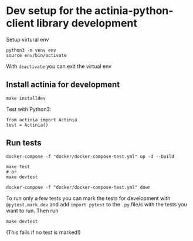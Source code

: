 # Dev setup for the actinia-python-client library development

Setup virtural env
```
python3 -m venv env
source env/bin/activate
```
With `deactivate` you can exit the virtual env

## Install actinia for development
```
make installdev
```
Test with Python3:
```python3
from actinia import Actinia
test = Actinia()
```

## Run tests
```
docker-compose -f "docker/docker-compose-test.yml" up -d --build

make test
# or
make devtest

docker-compose -f "docker/docker-compose-test.yml" down
```
To run only a few tests you can mark the tests for development with
`@pytest.mark.dev` and add `import pytest` to the `.py` file/s with the tests
you want to run. Then run
```
make devtest
```
(This fails if no test is marked!)
